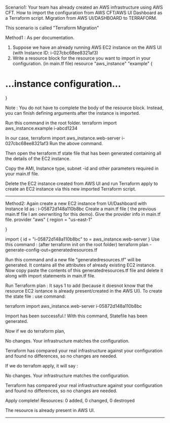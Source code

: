 Scenario1: Your team has already created an AWS infrastructure using AWS CFT. 
How to import the configuration from AWS CFT/AWS UI Dashboard as a Terraform script.
Migration from AWS UI/DASHBOARD to TERRAFORM.

This scenario is called "Terraform Migration"

Method1 : As per documentation.

1. Suppose we have an already running AWS EC2 instance on the AWS UI (with Instance ID: i-027cbc68ee8321af3)
2. Write a resource block for the resource you want to import in your configuration. (in main.tf file)
resource "aws_instance" "example" {
  # ...instance configuration...
}

Note : You do not have to complete the body of the resource block. Instead, you can finish defining arguments after the instance is imported.

Run this command in the root folder.
terraform import aws_instance.example i-abcd1234

In our case,
terraform import aws_instance.web-server i-027cbc68ee8321af3
Run the above command.

Then open the terraform.tf state file that has been generated containing all the details of the EC2 instance.

Copy the AMI, Instance type, subnet -id and other parameters required in your main.tf file.

Delete the EC2 instance created from AWS UI and run Terraform apply to create an EC2 instance via this new imported Terraform script.
***************************************************************************************************

Method2:
Again create a new EC2 instance from UI/Dashboard with Instance Id as : i-05872d148a110b8bc
Create a main.tf file ( the previous main.tf file I am oevrwriting for this demo).
Give the provider info in main.tf file.
provider "aws" {
    region = "us-east-1"
  
}

import {
  id = "i-05872d148a110b8bc"
to = aws_instance.web-server
}
Use this command : (after terraform init on the root folder)
terraform plan -generate-config-out=generatedresources.tf

Run this command and a new file "generatedresources.tf" will be generated.
It contains all the attributes of already existing EC2 instance.
Now copy paste the contents of this generatedresources.tf file and delete it along with import statements in main.tf file.

Run Terraform plan :  It says 1 to add (because it doesnot know that the resource EC2 isntance is already present/created in the AWS UI). To create the state file : use command:

terraform import aws_instance.web-server i-05872d148a110b8bc

Import has been successful.!
With this command, Statefile has been generated.

Now if we do terraform plan,

No changes. Your infrastructure matches the configuration.

Terraform has compared your real infrastructure against your configuration and found no differences, so no changes are needed.

If we do terrafom apply, it will say : 

No changes. Your infrastructure matches the configuration.

Terraform has compared your real infrastructure against your configuration and found no differences, so
no changes are needed.

Apply complete! Resources: 0 added, 0 changed, 0 destroyed

The resource is already present in AWS UI.

************************************************************************************
